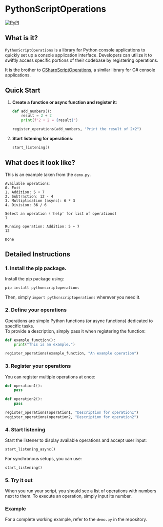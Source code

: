 # PythonScriptOperations

[![PyPI](https://img.shields.io/pypi/v/pythonscriptoperations?style=for-the-badge)](https://pypi.org/project/pythonscriptoperations/)

## What is it?
`PythonScriptOperations` is a library for Python console applications to quickly set up a console application interface. Developers can utilize it to swiftly access specific portions of their codebase by registering operations.

It is the brother to [CSharpScriptOperations](https://github.com/NotCoffee418/CSharpScriptOperations), a similar library for C# console applications.

## Quick Start

1. **Create a function or async function and register it**:
    ```python
    def add_numbers():
        result = 2 + 2
        print(f"2 + 2 = {result}")

    register_operations(add_numbers, "Print the result of 2+2")
    ```

2. **Start listening for operations**:
    ```python
    start_listening()
    ```

## What does it look like?

This is an example taken from the `demo.py`.
```
Available operations:
0. Exit
1. Addition: 5 + 7
2. Subtraction: 12 - 4
3. Multiplication (async): 6 * 3
4. Division: 36 / 6

Select an operation ('help' for list of operations)
1

Running operation: Addition: 5 + 7
12

Done
```

## Detailed Instructions

### 1. Install the pip package.

Install the pip package using:
```bash
pip install pythonscriptoperations
```
Then, simply `import pythonscriptoperations` wherever you need it.

### 2. Define your operations

Operations are simple Python functions (or async functions) dedicated to specific tasks.  
To provide a description, simply pass it when registering the function:

```python
def example_function():
    print("This is an example.")

register_operations(example_function, "An example operation")
```

### 3. Register your operations

You can register multiple operations at once:

```python
def operation1():
    pass

def operation2():
    pass

register_operations(operation1, "Description for operation1")
register_operations(operation2, "Description for operation2")
```

### 4. Start listening

Start the listener to display available operations and accept user input:

```python
start_listening_async()
```
For synchronous setups, you can use:
```python
start_listening()
```

### 5. Try it out

When you run your script, you should see a list of operations with numbers next to them. To execute an operation, simply input its number.

### Example

For a complete working example, refer to the `demo.py` in the repository.